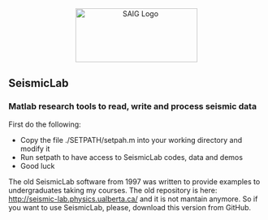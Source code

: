 <a name="logo"/>
<div align="center">
<a href="http://saig.physics.ualberta.ca/" target="_blank">
<img src="https://saig.physics.ualberta.ca/lib/tpl/dokuwiki/images/logo.png" alt="SAIG Logo" width="240" height="106"></img>
</a>
</div>


## SeismicLab
### Matlab research tools to read, write and process seismic data

First do the following:

 * Copy the file ./SETPATH/setpah.m into your working directory and modify it
 * Run setpath to have access to SeismicLab codes, data and demos
 * Good luck

The old SeismicLab software from 1997 was written to provide examples to undergraduates taking my courses. The old  repository is here: http://seismic-lab.physics.ualberta.ca/ and it is not mantain anymore. So if you want to use SeismicLab, please, download this version from GitHub. 




